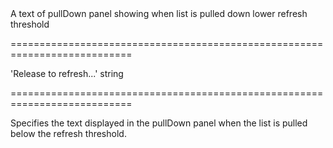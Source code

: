 <!--**
/*-------------------------------------------
    Auto-generated file. Do not modify.
-------------------------------------------

**-->
<!--d-->A text of pullDown panel showing when list is pulled down lower refresh threshold<!--/d-->
===========================================================================
<!--default-->'Release to refresh...'<!--/default-->
<!--type-->string<!--/type-->
===========================================================================

<!--shortDescription-->
Specifies the text displayed in the pullDown panel when the list is pulled below the refresh threshold.
<!--/shortDescription-->

<!--fullDescription-->

<!--/fullDescription-->